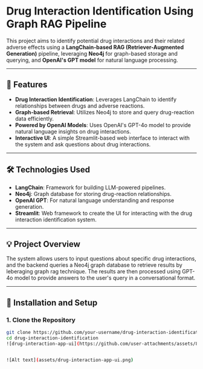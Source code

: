 # Drug Interaction Identification Using Graph RAG Pipeline

This project aims to identify potential drug interactions and their related adverse effects using a **LangChain-based RAG (Retriever-Augmented Generation)** pipeline, leveraging **Neo4j** for graph-based storage and querying, and **OpenAI's GPT model** for natural language processing.

---

## 🚀 **Features**

- **Drug Interaction Identification**: Leverages LangChain to identify relationships between drugs and adverse reactions.
- **Graph-based Retrieval**: Utilizes Neo4j to store and query drug-reaction data efficiently.
- **Powered by OpenAI Models**: Uses OpenAI's GPT-4o model to provide natural language insights on drug interactions.
- **Interactive UI**: A simple Streamlit-based web interface to interact with the system and ask questions about drug interactions.

---

## 🛠️ **Technologies Used**

- **LangChain**: Framework for building LLM-powered pipelines.
- **Neo4j**: Graph database for storing drug-reaction relationships.
- **OpenAI GPT**: For natural language understanding and response generation.
- **Streamlit**: Web framework to create the UI for interacting with the drug interaction identification system.

---

## 💡 **Project Overview**

The system allows users to input questions about specific drug interactions, and the backend queries a Neo4j graph database to retrieve results by leberaging graph rag technique. The results are then processed using GPT-4o model to provide answers to the user's query in a conversational format.

---

## 🔧 **Installation and Setup**

### 1. **Clone the Repository**

```bash
git clone https://github.com/your-username/drug-interaction-identification.git
cd drug-interaction-identification
![drug-interaction-app-ui](https://github.com/user-attachments/assets/89721a12-b028-4068-998b-931d57e0f5ab)


![Alt text](assets/drug-interaction-app-ui.png)
